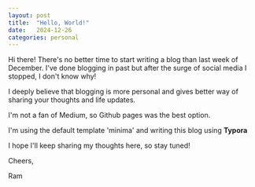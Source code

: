 ```yaml
---
layout: post
title:  "Hello, World!"
date:   2024-12-26
categories: personal
---
```

Hi there!
There's no better time to start writing a blog than last week of December. I've done blogging in past but after the surge of social media I stopped, I don't know why!

I deeply believe that blogging is more personal and gives better way of sharing your thoughts and life updates.

I'm not a fan of Medium, so Github pages was the best option.

I'm using the default template 'minima' and writing this blog using **Typora**

I hope I'll keep sharing my thoughts here, so stay tuned!

Cheers,

Ram

